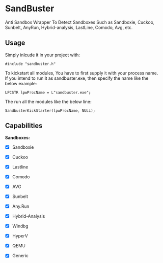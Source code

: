 # SandBuster
Anti Sandbox Wrapper To Detect Sandboxes Such as Sandboxie, Cuckoo, Sunbelt, AnyRun, Hybrid-analysis, LastLine, Comodo, Avg, etc. 

## Usage

Simply inlcude it in your project with:
```
#include "sandbuster.h"
```

To kickstart all modules, You have to first supply it with your process name. If you intend to run it as sandbuster.exe, then specify the name like the below example:

```
LPCSTR lpwProcName = L"sandbuster.exe";
```

The run all the modules like the below line:

```
SandbusterKickStarter(lpwProcName, NULL);
```

## Capabilities

__Sandboxes:__
- [x] Sandboxie
- [x] Cuckoo
- [x] Lastline
- [x] Comodo
- [x] AVG
- [x] Sunbelt
- [x] Any.Run
- [x] Hybrid-Analysis
- [x] Windbg
- [x] HyperV
- [x] QEMU
- [x] Generic

